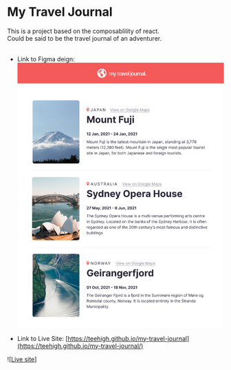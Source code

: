 # My Travel Journal

This is a project based on the composablility of react.
<br>
Could be said to be the travel journal of an adventurer.
<br>
<br>

- Link to Figma deign: [![Figma file](./public/images/My-Travel-Journal-UI-Design.png)](https://www.figma.com/file/QDWEqQqvvRzxbyelQVD3Cz/Travel-Journal-(Copy)?type=design&node-id=2%3A2&mode=design&t=mqoEe6ytEwKpJceZ-1)

- Link to Live Site: [https://teehigh.github.io/my-travel-journal](https://teehigh.github.io/my-travel-journal/)

![[Live site](./public/images/Travel-journal-fullpage-screenshot.png)]


